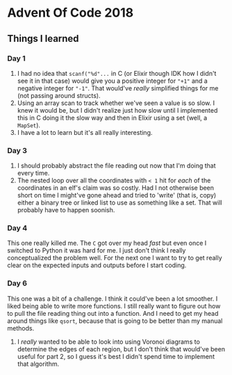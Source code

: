 # Advent Of Code 2018

## Things I learned

### Day 1

1. I had no idea that `scanf("%d"...` in C (or Elixir though IDK how I
   didn't see it in that case) would give you a positive integer for
   `"+1"` and a negative integer for `"-1"`. That would've *really*
   simplified things for me (not passing around structs).
1. Using an array scan to track whether we've seen a value is so
   slow. I knew it would be, but I didn't realize just how slow until
   I implemented this in C doing it the slow way and then in Elixir
   using a set (well, a `MapSet`).
1. I have a lot to learn but it's all really interesting.

### Day 3

1. I should probably abstract the file reading out now that I'm doing
   that every time.
1. The nested loop over all the coordinates with `< 1` hit for _each_
   of the coordinates in an elf's claim was so costly. Had I not
   otherwise been short on time I might've gone ahead and tried to
   'write' (that is, copy) either a binary tree or linked list to use
   as something like a set. That will probably have to happen soonish.

### Day 4

This one really killed me. The `C` got over my head _fast_ but even
once I switched to Python it was hard for me. I just don't think I
really conceptualized the problem well. For the next one I want to try
to get really clear on the expected inputs and outputs before I start
coding.

### Day 6

This one was a bit of a challenge. I think it could've been a lot
smoother. I liked being able to write more functions. I still really
want to figure out how to pull the file reading thing out into a
function. And I need to get my head around things like `qsort`,
because that is going to be better than my manual methods.

1. I *really* wanted to be able to look into using Voronoi diagrams to
   determine the edges of each region, but I don't think that would've
   been useful for part 2, so I guess it's best I didn't spend time to
   implement that algorithm.
